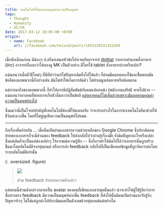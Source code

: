 ```yaml
---
title: เทคโนโลยีที่ไม่ลดทอนคุณค่าความเป็นมนุษย์
tags:
  - Thought
  - Humanity
  - UI/UX
date: 2017-03-12 18:05:00 +0700
origin:
  - name: Facebook
    url: //facebook.com/neizod/posts/1455320331153269
---
```


เมื่อซักเดือนก่อน มีน้องๆ ป.ตรีมาเสนอหัวข้อโปรเจคกับอาจารย์ [@jittat][] ว่าอยากทำแอพสั่งอาหาร (iirc) อาจารย์ก็บอกว่าให้ลองดู MK เป็นตัวอย่าง มีใครใช้ tablet สั่งอาหารบ้างหรือเปล่า?

แน่นอนว่าเมื่อมีวิธีใหม่ๆ ที่มีทีท่าว่าแก้ไขปัญหาเดิมทิ้งไปได้แล้ว ก็ย่อมมีคนทดลองใช้และชื่นชอบมัน ข้อดีของแอพพวกนี้ก็อย่างเช่น มันไม่ทำให้เกิดการลัดคิว ไม่ทำเมนูหล่นหายหรือผิดพลาด

แต่การมาถึงของแอพพวกนี้ ก็ทำให้การมีปฏิสัมพันธ์กับคนแปลกหน้า (พนักงานเสริฟ) หายไปด้วย -- แน่นอนว่าบางคนที่ชอบการเก็บตัวก็มองว่าเป็นข้อดี [แต่หลายคนก็ไม่เห็นด้วยเพราะมันลดทอนคุณค่าความเป็นมนุษย์ลงไป][strangers necessity]

ซึ่งผมว่านี่เป็นโจทย์สำคัญที่เทคโนโลยีต้องตีให้แตกครับ ว่าจะทำอย่างไรในการนำเทคโนโลยีมาช่วยให้ชีวิตสะดวกขึ้น โดยที่ไม่สูญเสียความเป็นมนุษย์ไปหมด

---

อีกเรื่องที่คล้ายกัน ... เมื่อคืนเปิดอ่านเอกสารความช่วยเหลือของ Google Chrome ซึ่งปรกติตอนท้ายของเอกสารก็จะมีส่วนของ feedback ให้ส่งกลับไปว่าอ่านรู้เรื่องมั้ย ยังติดปัญหาอะไรหรือเปล่า ซึ่งแต่เดิมก็จะเป็นแค่ช่องเปล่าๆ ไร้อารมณ์ความรู้สึก -- ซึ่งก็อาจทำให้คิดไปได้ว่าเอกสารนั้นถูกสร้างขึ้นมาโดยอัตโนมัติจากหุ่นยนต์ หรือการส่ง feedback กลับไปก็เป็นเพียงแค่ข้อมูลที่ถูกจัดการต่อโดยระบบอัตโนมัติเท่านั้น

{: .oversized .figure}
> ![](/images/program/misc/google-feedback.png)
>
> ส่วน feedback ท้ายบทความดังกล่าว

แต่ตอนนี้ส่วนดังกล่าวกลายเป็น avatar ของคนที่เขียนเอกสารชุดนั้นแล้ว น่าจะทำให้ผู้ใช้รู้สึกว่าการสื่อสารตรง feedback มีความเป็นมนุษย์มากขึ้น feedback ที่ส่งไปนั้นมีคนเปิดอ่านและรับรู้ถึงปัญหาจริงๆ ไม่ใช่แค่ถูกนำไปประเมินผลเป็นตัวเลขด้วยหุ่นยนต์แต่อย่างใด


[@jittat]: //twitter.com/jittat
[strangers necessity]: //digianthro.wordpress.com/2017/03/12/%E0%B8%84%E0%B8%A7%E0%B8%B2%E0%B8%A1%E0%B8%88%E0%B8%B3%E0%B9%80%E0%B8%9B%E0%B9%87%E0%B8%99%E0%B8%82%E0%B8%AD%E0%B8%87%E0%B8%84%E0%B8%99%E0%B9%81%E0%B8%9B%E0%B8%A5%E0%B8%81%E0%B8%AB%E0%B8%99%E0%B9%89/
